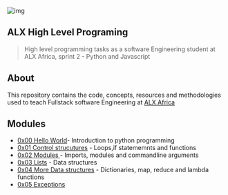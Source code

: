 ![img](https://assets.imaginablefutures.com/media/images/ALX_Logo.max-200x150.png)

## ALX High Level Programing 
> High level programming tasks as a software Engineering student at ALX Africa, sprint 2 - Python and Javascript

## About 
This repository contains the code, concepts, resources and methodologies used to teach Fullstack software Engineering at [ALX Africa](https://www.alxafrica.com/)

## Modules 
* [0x00 Hello World](./0x00-python-hello_world/)- Introduction to python programming
* [0x01 Control strucutures](./0x01-python-if_else_loops_functions/) - Loops,if statememnts and functions  
* [0x02 Modules ](./0x02-python-import_modules) - Imports, modules and commandline arguments
* [0x03 Lists](./0x03-python-data_structures/) - Data structures 
* [0x04 More Data structures](./0x04-python-more_data_structures/) - Dictionaries, map, reduce and lambda functions 
* [0x05 Exceptions](./0x05-python-exceptions)